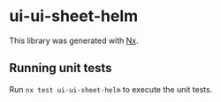 # ui-ui-sheet-helm

This library was generated with [Nx](https://nx.dev).

## Running unit tests

Run `nx test ui-ui-sheet-helm` to execute the unit tests.
